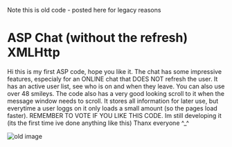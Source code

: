 Note this is old code - posted here for legacy reasons

# ASP Chat (without the refresh) XMLHttp

Hi this is my first ASP code, hope you like it. The chat has some impressive features, especialy for an ONLINE chat that DOES NOT refresh the user. It has an active user list, see who is on and when they leave. You can also use over 48 smileys. The code also has a very good looking scroll to it when the message window needs to scroll. It stores all information for later use, but everytime a user loggs on it only loads a small amount (so the pages load faster). REMEMBER TO VOTE IF YOU LIKE THIS CODE. Im still developing it (its the first time ive done anything like this) Thanx everyone ^_^

![old image](https://postimg.org/image/x779qakvd/)

